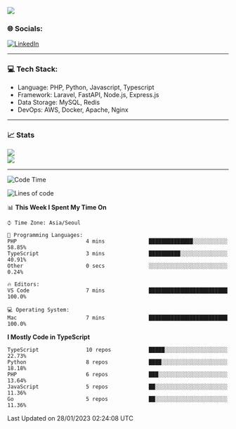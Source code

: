 <!--[![](https://visitcount.itsvg.in/api?id=jin-wk&icon=7&color=12)](https://visitcount.itsvg.in)-->
<!--[![Hits](https://hits.seeyoufarm.com/api/count/incr/badge.svg?url=https%3A%2F%2Fgithub.com%2Fjin-wk&count_bg=%235F625C&title_bg=%23555555&icon=github.svg&icon_color=%23E7E7E7&title=Hits&edge_flat=false)](https://hits.seeyoufarm.com)-->
![](https://komarev.com/ghpvc/?username=jin-wk&color=lightgrey&style=for-the-badge)

### 🌐 Socials:
[![LinkedIn](https://img.shields.io/badge/LinkedIn-%230077B5.svg?logo=linkedin&logoColor=white)](https://linkedin.com/in/jinwook-lee-242625241) 

---

### 💻 Tech Stack:
  - Language: PHP, Python, Javascript, Typescript
  - Framework: Laravel, FastAPI, Node.js, Express.js
  - Data Storage: MySQL, Redis
  - DevOps: AWS, Docker, Apache, Nginx

---

### 📈 Stats
![](https://github-readme-stats.vercel.app/api?username=jin-wk&theme=dark&hide_border=true&include_all_commits=true&count_private=true)<br/>
![](https://github-readme-streak-stats.herokuapp.com/?user=jin-wk&theme=dark&hide_border=true)<br/>

---

<!--START_SECTION:waka-->
![Code Time](http://img.shields.io/badge/Code%20Time-364%20hrs%2042%20mins-blue)

![Lines of code](https://img.shields.io/badge/From%20Hello%20World%20I%27ve%20Written-206%20Thousand%20lines%20of%20code-blue)

📊 **This Week I Spent My Time On** 

```text
⌚︎ Time Zone: Asia/Seoul

💬 Programming Languages: 
PHP                      4 mins              ██████████████░░░░░░░░░░░   58.85% 
TypeScript               3 mins              ██████████░░░░░░░░░░░░░░░   40.91% 
Other                    0 secs              ░░░░░░░░░░░░░░░░░░░░░░░░░   0.24%

🔥 Editors: 
VS Code                  7 mins              █████████████████████████   100.0%

💻 Operating System: 
Mac                      7 mins              █████████████████████████   100.0%

```

**I Mostly Code in TypeScript** 

```text
TypeScript               10 repos            █████░░░░░░░░░░░░░░░░░░░░   22.73% 
Python                   8 repos             ████░░░░░░░░░░░░░░░░░░░░░   18.18% 
PHP                      6 repos             ███░░░░░░░░░░░░░░░░░░░░░░   13.64% 
JavaScript               5 repos             ██░░░░░░░░░░░░░░░░░░░░░░░   11.36% 
Go                       5 repos             ██░░░░░░░░░░░░░░░░░░░░░░░   11.36%

```



 Last Updated on 28/01/2023 02:24:08 UTC
<!--END_SECTION:waka-->
